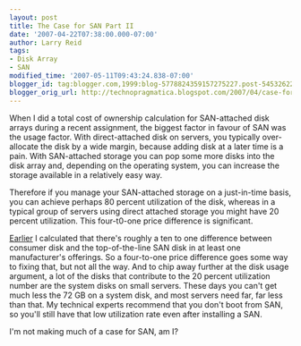 ```yaml
---
layout: post
title: The Case for SAN Part II
date: '2007-04-22T07:38:00.000-07:00'
author: Larry Reid
tags:
- Disk Array
- SAN
modified_time: '2007-05-11T09:43:24.838-07:00'
blogger_id: tag:blogger.com,1999:blog-5778824359157275227.post-545326228789996469
blogger_orig_url: http://technopragmatica.blogspot.com/2007/04/case-for-san-part-ii.html
---
```


When I did a total cost of ownership calculation for SAN-attached disk
arrays during a recent assignment, the biggest factor in favour of SAN
was the usage factor. With direct-attached disk on servers, you
typically over-allocate the disk by a wide margin, because adding disk
at a later time is a pain. With SAN-attached storage you can pop some
more disks into the disk array and, depending on the operating system,
you can increase the storage available in a relatively easy way.  
  
Therefore if you manage your SAN-attached storage on a just-in-time
basis, you can achieve perhaps 80 percent utilization of the disk,
whereas in a typical group of servers using direct attached storage you
might have 20 percent utilization. This four-t0-one price difference is
significant.  
  
[Earlier][1] I calculated that there's roughly a ten to one difference
between consumer disk and the top-of-the-line SAN disk in at least one
manufacturer's offerings. So a four-to-one price difference goes some
way to fixing that, but not all the way. And to chip away further at the
disk usage argument, a lot of the disks that contribute to the 20
percent utilization number are the system disks on small servers. These
days you can't get much less the 72 GB on a system disk, and most
servers need far, far less than that. My technical experts recommend
that you don't boot from SAN, so you'll still have that low utilization
rate even after installing a SAN.  
  
I'm not making much of a case for SAN, am I?



[1]: http://technopragmatica.blogspot.com/2007/04/case-for-san-part-i.html
